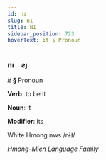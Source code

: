 ```yaml
---
id: nı
slug: nı
title: NI
sidebar_position: 723
hoverText: it § Pronoun
---
```


### nı&emsp;<span kind="abugida">ƨȷ</span>

*it* **§** Pronoun

**Verb**: to be it

**Noun**: it

**Modifier**: its

White Hmong nws /nɨ˩/

*Hmong-Mien Language Family*
